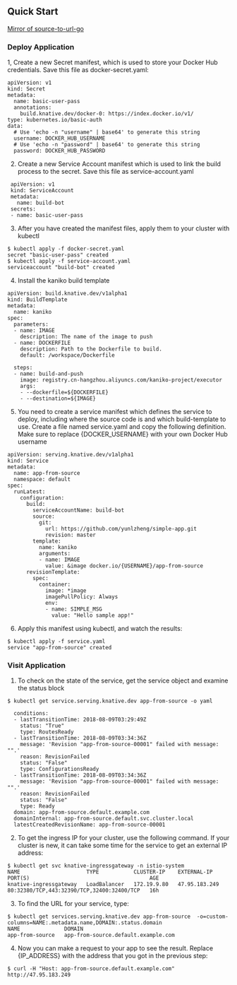 ## Quick Start

[Mirror of source-to-url-go](https://github.com/knative/docs/tree/master/serving/samples/source-to-url-go)

### Deploy Application

1, Create a new Secret manifest, which is used to store your Docker Hub credentials. Save this file as docker-secret.yaml:

```
apiVersion: v1
kind: Secret
metadata:
  name: basic-user-pass
  annotations:
    build.knative.dev/docker-0: https://index.docker.io/v1/
type: kubernetes.io/basic-auth
data:
  # Use 'echo -n "username" | base64' to generate this string
  username: DOCKER_HUB_USERNAME
  # Use 'echo -n "password" | base64' to generate this string 
  password: DOCKER_HUB_PASSWORD
```

2. Create a new Service Account manifest which is used to link the build process to the secret. Save this file as service-account.yaml

```
 apiVersion: v1
 kind: ServiceAccount
 metadata:
   name: build-bot
 secrets:
 - name: basic-user-pass
```

3. After you have created the manifest files, apply them to your cluster with kubectl

```
$ kubectl apply -f docker-secret.yaml
secret "basic-user-pass" created
$ kubectl apply -f service-account.yaml
serviceaccount "build-bot" created
```

4. Install the kaniko build template

```
apiVersion: build.knative.dev/v1alpha1
kind: BuildTemplate
metadata:
  name: kaniko
spec:
  parameters:
  - name: IMAGE
    description: The name of the image to push
  - name: DOCKERFILE
    description: Path to the Dockerfile to build.
    default: /workspace/Dockerfile

  steps:
  - name: build-and-push
    image: registry.cn-hangzhou.aliyuncs.com/kaniko-project/executor
    args:
    - --dockerfile=${DOCKERFILE}
    - --destination=${IMAGE}
```

5. You need to create a service manifest which defines the service to deploy, including where the source code is and which build-template to use. Create a file named service.yaml and copy the following definition. Make sure to replace {DOCKER_USERNAME} with your own Docker Hub username

```
apiVersion: serving.knative.dev/v1alpha1
kind: Service
metadata:
  name: app-from-source
  namespace: default
spec:
  runLatest:
    configuration:
      build:
        serviceAccountName: build-bot
        source:
          git:
            url: https://github.com/yunlzheng/simple-app.git
            revision: master
        template:
          name: kaniko
          arguments:
          - name: IMAGE
            value: &image docker.io/{USERNAME}/app-from-source
      revisionTemplate:
        spec:
          container:
            image: *image
            imagePullPolicy: Always
            env:
            - name: SIMPLE_MSG
              value: "Hello sample app!"
```

6. Apply this manifest using kubectl, and watch the results:

```
$ kubectl apply -f service.yaml
service "app-from-source" created
```

### Visit Application

1. To check on the state of the service, get the service object and examine the status block

```
$ kubectl get service.serving.knative.dev app-from-source -o yaml

  conditions:
  - lastTransitionTime: 2018-08-09T03:29:49Z
    status: "True"
    type: RoutesReady
  - lastTransitionTime: 2018-08-09T03:34:36Z
    message: 'Revision "app-from-source-00001" failed with message: "".'
    reason: RevisionFailed
    status: "False"
    type: ConfigurationsReady
  - lastTransitionTime: 2018-08-09T03:34:36Z
    message: 'Revision "app-from-source-00001" failed with message: "".'
    reason: RevisionFailed
    status: "False"
    type: Ready
  domain: app-from-source.default.example.com
  domainInternal: app-from-source.default.svc.cluster.local
  latestCreatedRevisionName: app-from-source-00001

```

2. To get the ingress IP for your cluster, use the following command. If your cluster is new, it can take some time for the service to get an external IP address:

```
$ kubectl get svc knative-ingressgateway -n istio-system
NAME                     TYPE           CLUSTER-IP    EXTERNAL-IP     PORT(S)                                      AGE
knative-ingressgateway   LoadBalancer   172.19.9.80   47.95.183.249   80:32380/TCP,443:32390/TCP,32400:32400/TCP   16h
```

3. To find the URL for your service, type:

```
$ kubectl get services.serving.knative.dev app-from-source  -o=custom-columns=NAME:.metadata.name,DOMAIN:.status.domain
NAME              DOMAIN
app-from-source   app-from-source.default.example.com
```

4. Now you can make a request to your app to see the result. Replace {IP_ADDRESS} with the address that you got in the previous step:

```
$ curl -H "Host: app-from-source.default.example.com" http://47.95.183.249
```